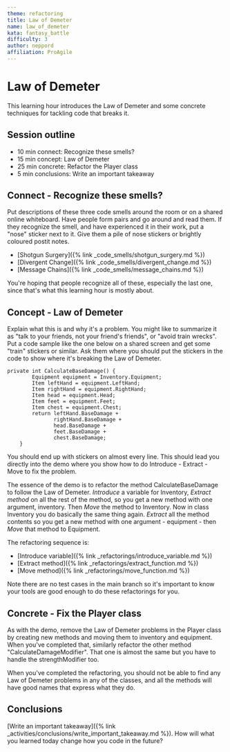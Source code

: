 ```yaml
---
theme: refactoring
title: Law of Demeter
name: law_of_demeter
kata: fantasy_battle
difficulty: 3
author: neppord
affiliation: ProAgile
---
```


# Law of Demeter

This learning hour introduces the Law of Demeter and some concrete techniques for tackling code that breaks it.

## Session outline

* 10 min connect: Recognize these smells?
* 15 min concept: Law of Demeter
* 25 min concrete: Refactor the Player class
* 5 min conclusions: Write an important takeaway

## Connect - Recognize these smells?

Put descriptions of these three code smells around the room or on a shared online whiteboard. Have people form pairs and go around and read them. If they recognize the smell, and have experienced it in their work, put a "nose" sticker next to it. Give them a pile of nose stickers or brightly coloured postit notes.

* [Shotgun Surgery]({% link _code_smells/shotgun_surgery.md %})
* [Divergent Change]({% link _code_smells/divergent_change.md %})
* [Message Chains]({% link _code_smells/message_chains.md %})

You're hoping that people recognize all of these, especially the last one, since that's what this learning hour is mostly about.

## Concept - Law of Demeter
Explain what this is and why it's a problem. You might like to summarize it as "talk to your friends, not your friend's friends", or "avoid train wrecks". Put a code sample like the one below on a shared screen and get some "train" stickers or similar. Ask them where you should put the stickers in the code to show where it's breaking the Law of Demeter.

    private int CalculateBaseDamage() {
            Equipment equipment = Inventory.Equipment;
            Item leftHand = equipment.LeftHand;
            Item rightHand = equipment.RightHand;
            Item head = equipment.Head;
            Item feet = equipment.Feet;
            Item chest = equipment.Chest;
            return leftHand.BaseDamage +
                   rightHand.BaseDamage +
                   head.BaseDamage +
                   feet.BaseDamage +
                   chest.BaseDamage;
        }

You should end up with stickers on almost every line. This should lead you directly into the demo where you show how to do Introduce - Extract - Move to fix the problem.

The essence of the demo is to refactor the method CalculateBaseDamage to follow the Law of Demeter. _Introduce_ a variable for Inventory, _Extract method_ on all the rest of the method, so you get a new method with one argument, inventory. Then _Move_ the method to Inventory. Now in class Inventory you do basically the same thing again. _Extract_ all the method contents so you get a new method with one argument - equipment - then _Move_ that method to Equipment.

The refactoring sequence is:
* [Introduce variable]({% link _refactorings/introduce_variable.md %})
* [Extract method]({% link _refactorings/extract_function.md %})
* [Move method]({% link _refactorings/move_function.md %})

Note there are no test cases in the main branch so it's important to know your tools are good enough to do these refactorings for you.

## Concrete - Fix the Player class
As with the demo, remove the Law of Demeter problems in the Player class by creating new methods and moving them to inventory and equipment. When you've completed that, similarly refactor the other method "CalculateDamageModifier". That one is almost the same but you have to handle the strengthModifier too.

When you've completed the refactoring, you should not be able to find any Law of Demeter problems in any of the classes, and all the methods will have good names that express what they do.

## Conclusions
[Write an important takeaway]({% link _activities/conclusions/write_important_takeaway.md %}). How will what you learned today change how you code in the future?

